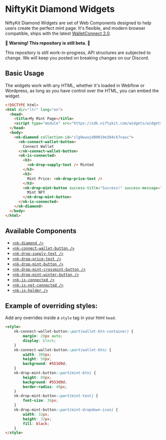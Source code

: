 # NiftyKit Diamond Widgets


NiftyKit Diamond Widgets are set of Web Components designed to help users create the perfect mint page. It's flexible, and modern browser compatible, ships with the latest [WalletConnect 2.0](https://docs.walletconnect.com/2.0).

**🚧 Warning! This repository is still beta. 🚧** 

This repository is still work-in-progress, API structures are subjected to change. We will keep you posted on breaking changes on our Discord.

## Basic Usage

The widgets work with any HTML, whether it's loaded in Webflow or Wordpress, as long as you have control over the HTML, you can embed the widget.

```html
<!DOCTYPE html>
<html dir="ltr" lang="en">
  <head>
    <title>My Mint Page</title>
    <script type="module" src="https://sdk.niftykit.com/widgets/widgets.esm.js"></script>
  </head>
  <body>
    <nk-diamond collection-id="clg9wuwjd00019e384ck7vauc">
      <nk-connect-wallet-button>
        Connect Wallet
      </nk-connect-wallet-button>
      <nk-is-connected>
        <h3>
          <nk-drop-supply-text /> Minted
        </h3>
        <h3>
          Mint Price: <nk-drop-price-text />
        </h3>
        <nk-drop-mint-button success-title="Success!" success-message="You did it!">
          Mint NFT
        </nk-drop-mint-button>
      </nk-is-connected>
    </nk-diamond>
  </body>
</html>
```

## Available Components

* [`<nk-diamond />`](./src/components/nk-diamond/readme.md)
* [`<nk-connect-wallet-button />`](./src/components/nk-connect-wallet-button/readme.md)
* [`<nk-drop-supply-text />`](./src/components/nk-drop-supply-text/readme.md)
* [`<nk-drop-price-text />`](./src/components/nk-drop-price-text/readme.md)
* [`<nk-drop-mint-button />`](./src/components/nk-drop-mint-button/readme.md)
* [`<nk-drop-mint-crossmint-button />`](./src/components/nk-drop-mint-crossmint-button/readme.md)
* [`<nk-drop-mint-winter-button />`](./src/components/nk-drop-mint-winter-button/readme.md)
* [`<nk-is-connected />`](./src/components/nk-is-connected/readme.md)
* [`<nk-is-not-connected />`](./src/components/nk-is-not-connected/readme.md)
* [`<nk-is-holder />`](./src/components/nk-is-holder/readme.md)


## Example of overriding styles:
  
Add any overrides inside a `style` tag in your html `head`.

```html
<style>
    nk-connect-wallet-button::part(wallet-btn-container) {  
        margin: 20px auto;  
        display: block;  
    }
    nk-connect-wallet-button::part(wallet-btn) {  
        width: 300px;
        height: 50px;
        background: #553d9d;  
    }
    nk-drop-mint-button::part(mint-btn) {
        height: 80px;
        background: #553d9d;
        border-radius: 40px;
    }
    nk-drop-mint-button::part(mint-text) {
        font-size: 36px;
    }
    nk-drop-mint-button::part(mint-dropdown-icon) {
        width: 32px;
        height: 32px;
        fill: black;
    }
</style>
```